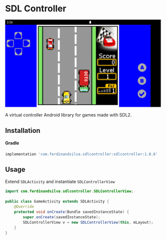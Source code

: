 # SDL Controller

![Game screenshot](screenshot.png)

A virtual controller Android library for games made with SDL2.

## Installation

#### Gradle
```groovy
implementation 'com.ferdinandsilva.sdlcontroller:sdlcontroller:1.0.6'
```

## Usage

Extend `SDLActivity` and instantiate `SDLControllerView`

```java
import com.ferdinandsilva.sdlcontroller.SDLControllerView;

public class GameActivity extends SDLActivity {
    @Override
    protected void onCreate(Bundle savedInstanceState) {
        super.onCreate(savedInstanceState);
        SDLControllerView v = new SDLControllerView(this, mLayout);
    }
}
```